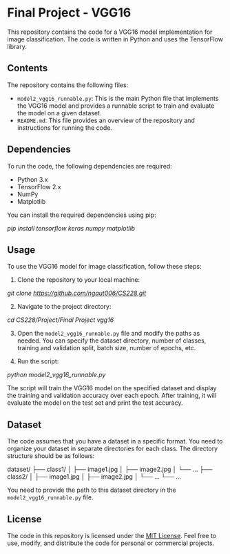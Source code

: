 # Final Project - VGG16

This repository contains the code for a VGG16 model implementation for image classification. The code is written in Python and uses the TensorFlow library.

## Contents

The repository contains the following files:

- `model2_vgg16_runnable.py`: This is the main Python file that implements the VGG16 model and provides a runnable script to train and evaluate the model on a given dataset.
- `README.md`: This file provides an overview of the repository and instructions for running the code.

## Dependencies

To run the code, the following dependencies are required:

- Python 3.x
- TensorFlow 2.x
- NumPy
- Matplotlib

You can install the required dependencies using pip:


*pip install tensorflow keras numpy matplotlib*



## Usage

To use the VGG16 model for image classification, follow these steps:

1. Clone the repository to your local machine:

*git clone https://github.com/ngaut006/CS228.git*


2. Navigate to the project directory:

*cd CS228/Project/Final Project vgg16*


3. Open the `model2_vgg16_runnable.py` file and modify the paths as needed. You can specify the dataset directory, number of classes, training and validation split, batch size, number of epochs, etc.

4. Run the script:

*python model2_vgg16_runnable.py*


The script will train the VGG16 model on the specified dataset and display the training and validation accuracy over each epoch. After training, it will evaluate the model on the test set and print the test accuracy.

## Dataset

The code assumes that you have a dataset in a specific format. You need to organize your dataset in separate directories for each class. The directory structure should be as follows:

dataset/
├── class1/
│ ├── image1.jpg
│ ├── image2.jpg
│ └── ...
├── class2/
│ ├── image1.jpg
│ ├── image2.jpg
│ └── ...
└── ...


You need to provide the path to this dataset directory in the `model2_vgg16_runnable.py` file.

## License

The code in this repository is licensed under the [MIT License](https://opensource.org/licenses/MIT). Feel free to use, modify, and distribute the code for personal or commercial projects.
